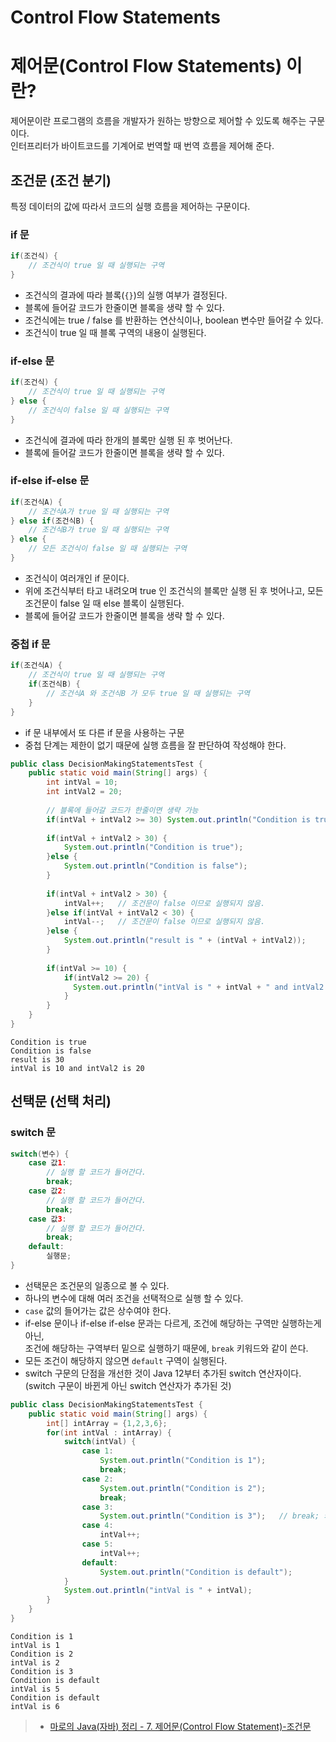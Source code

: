Control Flow Statements
===

# 제어문(Control Flow Statements) 이란?

제어문이란 프로그램의 흐름을 개발자가 원하는 방향으로 제어할 수 있도록 해주는 구문이다.   
인터프리터가 바이트코드를 기계어로 번역할 때 번역 흐름을 제어해 준다.

## 조건문 (조건 분기)

특정 데이터의 값에 따라서 코드의 실행 흐름을 제어하는 구문이다.

### if 문

```java
if(조건식) {
    // 조건식이 true 일 때 실행되는 구역
}
```

- 조건식의 결과에 따라 블록(`{}`)의 실행 여부가 결정된다.
- 블록에 들어갈 코드가 한줄이면 블록을 생략 할 수 있다.
- 조건식에는 true / false 를 반환하는 연산식이나, boolean 변수만 들어갈 수 있다.
- 조건식이 true 일 때 블록 구역의 내용이 실행된다.

### if-else 문

```java
if(조건식) {
    // 조건식이 true 일 때 실행되는 구역
} else {
    // 조건식이 false 일 때 실행되는 구역
}
```

- 조건식에 결과에 따라 한개의 블록만 실행 된 후 벗어난다.
- 블록에 들어갈 코드가 한줄이면 블록을 생략 할 수 있다.

### if-else if-else 문

```java
if(조건식A) {
    // 조건식A가 true 일 때 실행되는 구역
} else if(조건식B) {
    // 조건식B가 true 일 때 실행되는 구역
} else {
    // 모든 조건식이 false 일 때 실행되는 구역
}
```

- 조건식이 여러개인 if 문이다.
- 위에 조건식부터 타고 내려오며 true 인 조건식의 블록만 실행 된 후 벗어나고, 모든 조건문이 false 일 때 else 블록이 실행된다.
- 블록에 들어갈 코드가 한줄이면 블록을 생략 할 수 있다.

### 중첩 if 문

```java
if(조건식A) {
    // 조건식이 true 일 때 실행되는 구역
    if(조건식B) {
        // 조건식A 와 조건식B 가 모두 true 일 때 실행되는 구역
    }
}
```

- if 문 내부에서 또 다른 if 문을 사용하는 구문
- 중첩 단계는 제한이 없기 때문에 실행 흐름을 잘 판단하여 작성해야 한다.

```java
public class DecisionMakingStatementsTest {
    public static void main(String[] args) {
        int intVal = 10;
        int intVal2 = 20;
        
        // 블록에 들어갈 코드가 한줄이면 생략 가능
        if(intVal + intVal2 >= 30) System.out.println("Condition is true");
        
        if(intVal + intVal2 > 30) {
            System.out.println("Condition is true");
        }else {
            System.out.println("Condition is false");
        }
        
        if(intVal + intVal2 > 30) {
            intVal++;   // 조건문이 false 이므로 실행되지 않음.
        }else if(intVal + intVal2 < 30) {
            intVal--;   // 조건문이 false 이므로 실행되지 않음.
        }else {
            System.out.println("result is " + (intVal + intVal2));
        }
        
        if(intVal >= 10) {
            if(intVal2 >= 20) {
              System.out.println("intVal is " + intVal + " and intVal2 is " + intVal2);
            }
        }
    }
}
```
```
Condition is true
Condition is false
result is 30
intVal is 10 and intVal2 is 20
```


## 선택문 (선택 처리)

### switch 문

```java
switch(변수) {
    case 값1:
        // 실행 할 코드가 들어간다.
        break;
    case 값2:
        // 실행 할 코드가 들어간다.
        break;
    case 값3:
        // 실행 할 코드가 들어간다.
        break;
    default:
        실행문;
}
```

- 선택문은 조건문의 일종으로 볼 수 있다.
- 하나의 변수에 대해 여러 조건을 선택적으로 실행 할 수 있다.
- `case` 값의 들어가는 값은 상수여야 한다.
- if-else 문이나 if-else if-else 문과는 다르게, 조건에 해당하는 구역만 실행하는게 아닌,   
  조건에 해당하는 구역부터 밑으로 실행하기 때문에, `break` 키워드와 같이 쓴다.
- 모든 조건이 해당하지 않으면 `default` 구역이 실행된다.
- switch 구문의 단점을 개선한 것이 Java 12부터 추가된 switch 연산자이다.(switch 구문이 바뀐게 아닌 switch 연산자가 추가된 것)

```java
public class DecisionMakingStatementsTest {
    public static void main(String[] args) {
        int[] intArray = {1,2,3,6};
        for(int intVal : intArray) {
            switch(intVal) {
                case 1:
                    System.out.println("Condition is 1");
                    break;
                case 2:
                    System.out.println("Condition is 2");
                    break;
                case 3:
                    System.out.println("Condition is 3");   // break; 키워드를 넣지 않으면 이후의 코드까지 실행이 된다.
                case 4:
                    intVal++;
                case 5:
                    intVal++;
                default:
                    System.out.println("Condition is default");
            }
            System.out.println("intVal is " + intVal);
        }
    }
}
```

```
Condition is 1
intVal is 1
Condition is 2
intVal is 2
Condition is 3
Condition is default
intVal is 5
Condition is default
intVal is 6
```



> - [마로의 Java(자바) 정리 - 7. 제어문(Control Flow Statement)-조건문](https://hoonmaro.tistory.com/17)